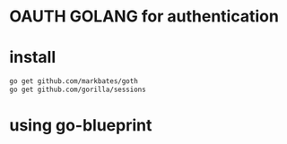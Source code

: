 # OAUTH GOLANG for authentication 


# install

```bash
go get github.com/markbates/goth
go get github.com/gorilla/sessions
```



# using go-blueprint

